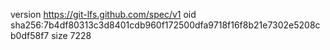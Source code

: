 version https://git-lfs.github.com/spec/v1
oid sha256:7b4df80313c3d8401cdb960f172500dfa9718f16f8b21e7302e5208cb0df58f7
size 7228

